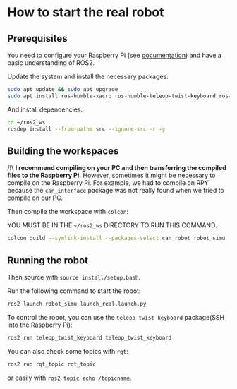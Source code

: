 
# How to start the real robot

## Prerequisites

You need to configure your Raspberry Pi (see [documentation](docs/config_environnement_raspi.md)) and have a basic understanding of ROS2.

Update the system and install the necessary packages:

```bash
sudo apt update && sudo apt upgrade
sudo apt install ros-humble-xacro ros-humble-teleop-twist-keyboard ros-humble-ros2-control
```


And install dependencies:

```bash
cd ~/ros2_ws
rosdep install --from-paths src --ignore-src -r -y
```

## Building the workspaces

/!\ **I recommend compiling on your PC and then transferring the compiled files to the Raspberry Pi.**
However, sometimes it might be necessary to compile on the Raspberry Pi. 
For example, we had to compile on RPY because the `can_interface` package was not really found when we tried to compile on our PC.

Then compile the workspace with `colcon`:

YOU MUST BE IN THE `~/ros2_ws` DIRECTORY TO RUN THIS COMMAND.
```bash
colcon build --symlink-install --packages-select can_robot robot_simu
```

## Running the robot
Then source with `source install/setup.bash`.

Run the following command to start the robot:

```bash
ros2 launch robot_simu launch_real.launch.py
```

To control the robot, you can use the `teleop_twist_keyboard` package(SSH into the Raspberry Pi):

```bash
ros2 run teleop_twist_keyboard teleop_twist_keyboard
```

You can also check some topics with `rqt`:

```bash
ros2 run rqt_topic rqt_topic
```

or easily with `ros2 topic echo /topicname`.